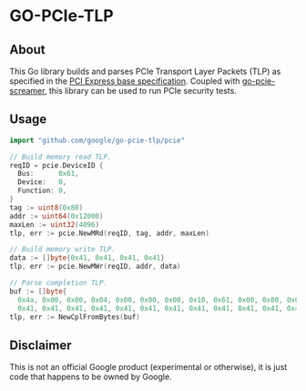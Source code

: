 # GO-PCIe-TLP

## About

This Go library builds and parses PCIe Transport Layer Packets (TLP) as
specified in the
[PCI Express base specification](https://pcisig.com/specifications/pciexpress).
Coupled with [go-pcie-screamer](https://github.com/google/go-pcie-screamer),
this library can be used to run PCIe security tests.

## Usage

```go
import "github.com/google/go-pcie-tlp/pcie"

// Build memory read TLP.
reqID = pcie.DeviceID {
  Bus:      0x61,
  Device:   0,
  Function: 0,
}
tag := uint8(0x80)
addr := uint64(0x12000)
maxLen := uint32(4096)
tlp, err := pcie.NewMRd(reqID, tag, addr, maxLen)

// Build memory write TLP.
data := []byte{0x41, 0x41, 0x41, 0x41}
tlp, err := pcie.NewMWr(reqID, addr, data)

// Parse completion TLP.
buf := []byte{
  0x4a, 0x00, 0x00, 0x04, 0x00, 0x00, 0x00, 0x10, 0x61, 0x00, 0x80, 0x00, 0x41, 0x41, 0x41, 0x41,
  0x41, 0x41, 0x41, 0x41, 0x41, 0x41, 0x41, 0x41, 0x41, 0x41, 0x41, 0x41}
tlp, err := NewCplFromBytes(buf)
```

## Disclaimer

This is not an official Google product (experimental or otherwise), it is just
code that happens to be owned by Google.
